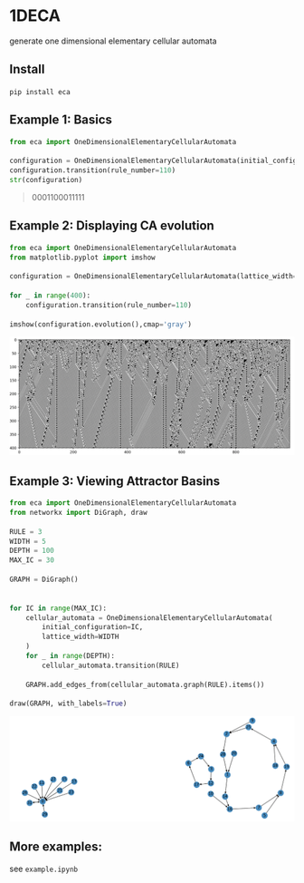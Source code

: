 # 1DECA
generate one dimensional elementary cellular automata


## Install
`pip install eca`

## Example 1: Basics

```python
from eca import OneDimensionalElementaryCellularAutomata

configuration = OneDimensionalElementaryCellularAutomata(initial_configuration="0000100001011")
configuration.transition(rule_number=110)
str(configuration)
```
> 0001100011111


## Example 2: Displaying CA evolution

```python
from eca import OneDimensionalElementaryCellularAutomata
from matplotlib.pyplot import imshow

configuration = OneDimensionalElementaryCellularAutomata(lattice_width=1000)

for _ in range(400):
    configuration.transition(rule_number=110)

imshow(configuration.evolution(),cmap='gray')
```
![](images/rule110.png)

## Example 3: Viewing Attractor Basins

```python
from eca import OneDimensionalElementaryCellularAutomata
from networkx import DiGraph, draw

RULE = 3
WIDTH = 5
DEPTH = 100
MAX_IC = 30

GRAPH = DiGraph()


for IC in range(MAX_IC):
    cellular_automata = OneDimensionalElementaryCellularAutomata(
        initial_configuration=IC,
        lattice_width=WIDTH
    )
    for _ in range(DEPTH):
        cellular_automata.transition(RULE)
    
    GRAPH.add_edges_from(cellular_automata.graph(RULE).items())
    
draw(GRAPH, with_labels=True)
```
![](images/rule3attractorbasin.png)

## More examples:
see `example.ipynb`
